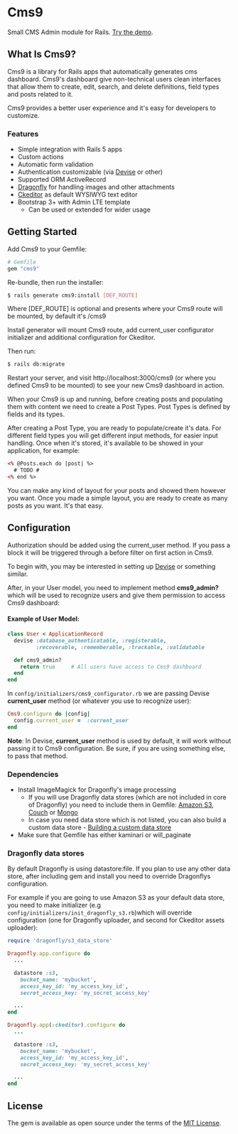 # Cms9

Small CMS Admin module for Rails.
[Try the demo][demo].

## What Is Cms9?

Cms9 is a library for Rails apps
that automatically generates cms dashboard.
Cms9's dashboard give non-technical users clean interfaces
that allow them to create, edit, search, and delete definitions,
field types and posts related to it.

Cms9 provides a better user experience and it's easy for developers to customize.

### Features
* Simple integration with Rails 5 apps
* Custom actions
* Automatic form validation
* Authentication customizable (via [Devise](https://github.com/plataformatec/devise) or other)
* Supported ORM ActiveRecord
* [Dragonfly](https://github.com/markevans/dragonfly) for handling images and other attachments
* [Ckeditor](https://github.com/galetahub/ckeditor) as default WYSIWYG text editor
* Bootstrap 3+ with Admin LTE template
  * Can be used or extended for wider usage

## Getting Started

Add Cms9 to your Gemfile:

```ruby
# Gemfile
gem "cms9"
```

Re-bundle, then run the installer:

```bash
$ rails generate cms9:install [DEF_ROUTE]
```
Where [DEF_ROUTE] is optional and presents where your Cms9 route will be mounted, by default it's /cms9

Install generator will mount Cms9 route, add current_user configurator initializer and additional configuration for Ckeditor.

Then run:

```bash
$ rails db:migrate
```

Restart your server, and visit http://localhost:3000/cms9 (or where you defined Cms9 to be mounted)
to see your new Cms9 dashboard in action.


When your Cms9 is up and running, before creating posts and populating them with content we need to create a Post Types. Post Types is defined by fields and its types.

After creating a Post Type, you are ready to populate/create it's data. For different field types you will get different input methods, for easier input handling. Once when it's stored, it's available to be showed in your application, for example:

```html
<% @Posts.each do |post| %>
  # TODO #           
<% end %>
```

You can make any kind of layout for your posts and showed them however you want.
Once you made a simple layout, you are ready to create as many posts as you want. It's that easy.

## Configuration

Authorization should be added using the current_user method. If you pass a block it will be triggered through a before filter on first action in Cms9.

To begin with, you may be interested in setting up [Devise](https://github.com/sferik/rails_admin/wiki/Devise) or something similar.

After, in your User model, you need to implement method **cms9_admin?** which will be used to recognize users and give them permission to access Cms9 dashboard:

#### Example of User Model:

```ruby
class User < ApplicationRecord
  devise :database_authenticatable, :registerable,
         :recoverable, :rememberable, :trackable, :validatable

  def cms9_admin?
    return true     # All users have access to Cms9 dashboard
  end
end
```

In `config/initializers/cms9_configurator.rb` we are passing Devise **current_user** method (or whatever you use to recognize user):

```ruby
Cms9.configure do |config|
  config.current_user =  :current_user
end
```

**Note**: In Devise, **current_user** method is used by default, it will work without passing it to Cms9 configuration. Be sure, if you are using something else, to pass that method.

### Dependencies

* Install ImageMagick for Dragonfly's image processing
  * If you will use Dragonfly data stores (which are not included in core of Dragonfly) you need to include them in Gemfile: [Amazon S3](https://github.com/markevans/dragonfly-s3_data_store), [Couch](https://github.com/markevans/dragonfly-couch_data_store) or [Mongo](https://github.com/markevans/dragonfly-mongo_data_store)
  * In case you need data store which is not listed, you can also build a custom data store - [Building a custom data store](http://markevans.github.io/dragonfly/data-stores/#building-a-custom-data-store)
* Make sure that Gemfile has either kaminari or will_paginate

### Dragonfly data stores

By default Dragonfly is using datastore:file. If you plan to use any other data store, after including gem and install you need to override Dragonflys configuration.

For example if you are going to use Amazon S3 as your default data store, you need to make initializer (e.g `config/initializers/init_dragonfly_s3.rb`)which will override configuration (one for Dragonfly uploader, and second for Ckeditor assets uploader):

```ruby
require 'dragonfly/s3_data_store'

Dragonfly.app.configure do
  ...

  datastore :s3,
    bucket_name: 'mybucket',
    access_key_id: 'my_access_key_id',
    secret_access_key: 'my_secret_access_key'

  ...
end

Dragonfly.app(:ckeditor).configure do
  ...

  datastore :s3,
    bucket_name: 'mybucket',
    access_key_id: 'my_access_key_id',
    secret_access_key: 'my_secret_access_key'

  ...
end
```



## License
The gem is available as open source under the terms of the [MIT License](http://opensource.org/licenses/MIT).


[demo]: #
